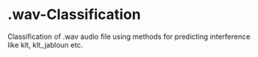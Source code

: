 # .wav-Classification
Classification of .wav audio file using methods for predicting interference like klt, klt_jabloun etc.
